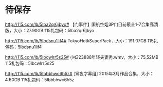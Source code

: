 待保存
============
http://115.com/lb/5lba2qr6jbyo#
【门事件】国航空姐3P门目前最全1-7合集高清版，大小：27.90GB
115礼包码：5lba2qr6jbyo

http://115.com/lb/5lbdsnu1lif4#
TokyoHotkSuperPack，大小：191.07GB
115礼包码：5lbdsnu1lif4

http://115.com/lb/5lbcwlrr5s25#
小妖23888年轻夫妻秀.wmv，大小：75.52MB
115礼包码：5lbcwlrr5s25

http://115.com/lb/5lbbbhwc6h5z#
[宵夜字幕组] 2015年3月作品合集，大小：4.60GB
115礼包码：5lbbbhwc6h5z
